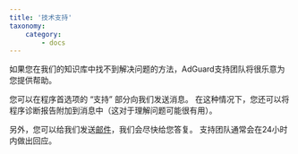 ```yaml
---
title: '技术支持'
taxonomy:
    category:
        - docs
---
```


如果您在我们的知识库中找不到解决问题的方法，AdGuard支持团队将很乐意为您提供帮助。

您可以在程序首选项的 “支持” 部分向我们发送消息。 在这种情况下，您还可以将程序诊断报告附加到消息中（这对于理解问题可能很有用）。

另外，您可以给我们发送[邮件](mailto:support@adguard.com)，我们会尽快给您答复。 支持团队通常会在24小时内做出回应。
